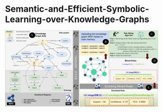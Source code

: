 # Semantic-and-Efficient-Symbolic-Learning-over-Knowledge-Graphs

![Motivating Example](./images/MotivatingEx_phd.svg "Motivating Example")


